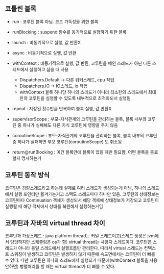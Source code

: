 ## 코틀린 블록
- run : 코루틴 블록 아님. 코드 가독성을 위한 블록
- runBlocking : suspend 함수를 동기적으로 실행하기 위한 블록
- launch : 비동기적으로 실행, 값 반환X
- async : 비동기적으로 실행, 값 반환
- withContext : 비동기적으로 실행, 값 반환, 코루틴을 메인 스레드가 아닌 다른 스레드에서 실행하고 싶을 때 사용
  * Dispatchers.Default -> 다른 워커스레드, cpu 작업
  * Dispatchers.IO -> IO스레드, io 작업
  * withContext 블록 하나당 하나의 스레드가 아니라 최소한의 스레드에서 최대한의 코루틴을 실행할 수 있도록 내부적으로 최적화되서 실행됨
- repeat : 지정된 횟수만큼 반복하여 블록 실행, 값 반환X
- supervisorScope : 부모-자식관계의 코루틴을 관리하는 블록, 블록 내부의 코루틴 중 하나가 실패해도 다른 자식 코루틴에 영향을 주지 않음
- coroutineScope : 부모-자식관계의 코루틴을 관리하는 블록, 블록 내부의 코루틴 중 하나가 실패하면 부모 코루틴(coroutineScope) 도 취소됨

- return@runBlocking : 이건 블록안에 블록이 있을 때만 필요함, 어떤 블록을 종료할지 명시하는거

## 코루틴 동작 방식
코루틴은 경량스레드라고 하는데 실제로 여러 스레드가 생성되는게 아님, 하나의 스레드에서 실행 포인터만 옮겨가는거고 스택도 스레드마다 하나만 있음. 코루틴의 상태정보는 코루틴마다 Continuation 객체가 생성되서 해당 객체에 상태정보가 저장되고 코루틴이 실행될 때 해당 객체에서 상태를 복원해서 실행하는거임

## 코루틴과 자바의 virtual thread 차이
코루틴과 가상스레드 : java platform thread는 커널 스레드이고(스레드 생성은 jvm에서 담당하지만 스케줄링은 os가 함) virtual thread는 사용자 스레드이다. 코루틴은 스레드가 아니라 동일 스레드에서 실행흐름만 관리한다. 따라서 virtual 스레드는 컨텍스트 스위칭이 발생하고 코루틴은 발생하지 않기 때문에 속도면에서는 코루틴이 더 빠를 수 있다. 다만 코루틴은 하나의 스레드에서 실행되기 때문에(withContext 블록을 사용안하면) 병렬처리를 할 때는 virtual thread가 더 빠를 수 있다.